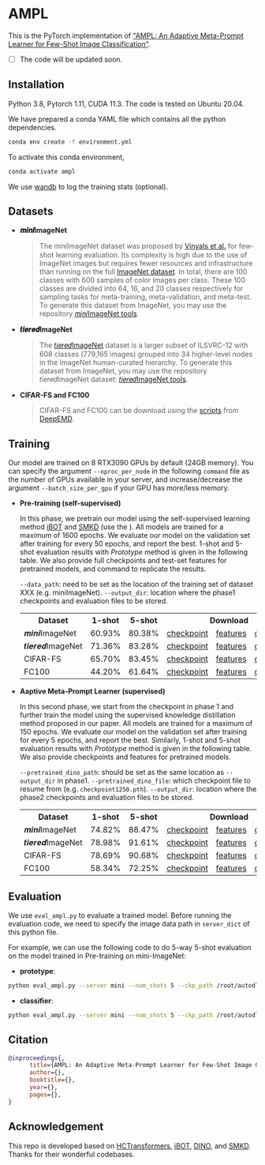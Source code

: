 # AMPL 

This is the PyTorch implementation of ["AMPL: An Adaptive Meta-Prompt Learner for Few-Shot Image Classification"](). 

- [ ] The code will be updated soon.



## Installation

Python 3.8, Pytorch 1.11, CUDA 11.3. The code is tested on Ubuntu 20.04.


We have prepared a conda YAML file which contains all the python dependencies.

```sh
conda env create -f environment.yml
```

To activate this conda environment,

```sh
conda activate ampl
```

We use [wandb](https://wandb.ai/site) to log the training stats (optional). 

## Datasets

- **𝒎𝒊𝒏𝒊ImageNet**

  > The 𝑚𝑖𝑛𝑖ImageNet dataset was proposed by [Vinyals et al.](http://papers.nips.cc/paper/6385-matching-networks-for-one-shot-learning.pdf) for few-shot learning evaluation. Its complexity is high due to the use of ImageNet images but requires fewer resources and infrastructure than running on the full [ImageNet dataset](https://arxiv.org/pdf/1409.0575.pdf). In total, there are 100 classes with 600 samples of color images per class. These 100 classes are divided into 64, 16, and 20 classes respectively for sampling tasks for meta-training, meta-validation, and meta-test. To generate this dataset from ImageNet, you may use the repository [𝑚𝑖𝑛𝑖ImageNet tools](https://github.com/y2l/mini-imagenet-tools).


- **𝒕𝒊𝒆𝒓𝒆𝒅ImageNet**

  > The [𝑡𝑖𝑒𝑟𝑒𝑑ImageNet](https://arxiv.org/pdf/1803.00676.pdf) dataset is a larger subset of ILSVRC-12 with 608 classes (779,165 images) grouped into 34 higher-level nodes in the ImageNet human-curated hierarchy. To generate this dataset from ImageNet, you may use the repository 𝑡𝑖𝑒𝑟𝑒𝑑ImageNet dataset: [𝑡𝑖𝑒𝑟𝑒𝑑ImageNet tools](https://github.com/y2l/tiered-imagenet-tools). 


- **CIFAR-FS and FC100**

  > CIFAR-FS and FC100 can be download using the [scripts](https://github.com/icoz69/DeepEMD/tree/master/datasets) from [DeepEMD](https://github.com/icoz69/DeepEMD). 




## Training

Our model are trained on 8 RTX3090 GPUs by default (24GB memory). You can specify the argument ```--nproc_per_node``` in the following ```command``` file as the number of GPUs available in your server, and increase/decrease the argument ```--batch_size_per_gpu``` if your GPU has more/less memory.

- **Pre-training (self-supervised)**

  In this phase, we pretrain our model using the self-supervised learning method [iBOT](https://github.com/bytedance/ibot) and [SMKD](https://github.com/HL-hanlin/SMKD) (use the ). All models are trained for a maximum of 1600 epochs. We evaluate our model on the validation set after training for every 50 epochs, and report the best. 
  1-shot and 5-shot evaluation results with _Prototype_ method is given in the following table. We also provide full checkpoints and test-set features for pretrained models, and command to replicate the results.

  ```--data_path```: need to be set as the location of the training set of dataset XXX (e.g. miniImageNet). 
  ```--output_dir```: location where the phase1 checkpoints and evaluation files to be stored.


  <table>
    <tr>
      <th>Dataset</th>
      <th>1-shot</th>
      <th>5-shot</th>
      <th colspan="3">Download</th>
    </tr>
    <tr>
      <td>𝒎𝒊𝒏𝒊ImageNet</td>
      <td>60.93%</td>
      <td>80.38%</td>
      <td><a href="https://drive.google.com/file/d/1cHRiySKgrgbGqnNvMFY0D9IvWgpO75Jm/view?usp=share_link">checkpoint</a></td>
      <td><a href="https://drive.google.com/drive/folders/1YSxoCnuLidqwXsJCwnuvA3_6JEB4zFm1?usp=share_link">features</a></td>
      <td><a href="https://drive.google.com/file/d/1hJCVuLJQdGbvUjlRv2XzbsxLB6VQvKcm/view?usp=share_link">command</a></td>
    </tr>
    <tr>
      <td>𝒕𝒊𝒆𝒓𝒆𝒅ImageNet</td>
      <td>71.36%</td>
      <td>83.28%</td>
      <td><a href="https://drive.google.com/file/d/1udnoJrpOs5tcfSsGWBsoUQRiGaIZzx29/view?usp=share_link">checkpoint</a></td>
      <td><a href="https://drive.google.com/drive/folders/1i1XHoySqThAm_EOSxB6BhbA6BH6GRat4?usp=share_link">features</a></td>
      <td><a href="https://drive.google.com/file/d/1zjRRRzc_RU_jXcA8YGQVuyTgHeidDPmo/view?usp=share_link">command</a></td>
    </tr>
    <tr>
      <td>CIFAR-FS</td>
      <td>65.70%</td>
      <td>83.45%</td>
      <td><a href="https://drive.google.com/file/d/1tag6WuM9Ps1PnLgt7VoCIcPrxCqVEqO3/view?usp=share_link">checkpoint</a></td>
      <td><a href="https://drive.google.com/drive/folders/1phzC-CuER4QvhP3XTrl7a2g7uks6SCbK?usp=share_link">features</a></td>
      <td><a href="https://drive.google.com/file/d/1dGEUgq0HOJ0nL2jMHxdcNiVkJeOmUCdr/view?usp=share_link">command</a></td>
    </tr>
      <tr>
      <td>FC100</td>
      <td>44.20%</td>
      <td>61.64%</td>
      <td><a href="https://drive.google.com/file/d/1CAWtHJvvVKjptQh07sb9T50UeaqKYdru/view?usp=share_link">checkpoint</a></td>
      <td><a href="https://drive.google.com/drive/folders/1VRZ-McBcHHFwsA-h8QVDNBdSQK5CKrbH?usp=share_link">features</a></td>
      <td><a href="https://drive.google.com/file/d/1KhfZq2OcmTvT-xjCzaEI2NaHkCo45WnD/view?usp=share_link">command</a></td>
    </tr>
  </table>


- **Aaptive Meta-Prompt Learner (supervised)**

  In this second phase, we start from the checkpoint in phase 1 and further train the model using the supervised knowledge distillation method proposed in our paper. All models are trained for a maximum of 150 epochs. We evaluate our model on the validation set after training for every 5 epochs, and report the best. Similarly, 1-shot and 5-shot evaluation results with _Prototype_ method is given in the following table. We also provide checkpoints and features for pretrained models.

  ```--pretrained_dino_path```: should be set as the same location as ```--output_dir``` in phase1. 
  ```--pretrained_dino_file```: which checkpoint file to resume from (e.g. ```checkpoint1250.pth```).
  ```--output_dir```: location where the phase2 checkpoints and evaluation files to be stored.

  <table>
    <tr>
      <th>Dataset</th>
      <th>1-shot</th>
      <th>5-shot</th>
      <th colspan="3">Download</th>
    </tr>
    <tr>
      <td>𝒎𝒊𝒏𝒊ImageNet</td>
      <td>74.82%</td>
      <td>88.47%</td>
      <td><a href="">checkpoint</a></td>
      <td><a href="">features</a></td>
      <td><a href="">command</a></td>
    </tr>
    <tr>
      <td>𝒕𝒊𝒆𝒓𝒆𝒅ImageNet</td>
      <td>78.98%</td>
      <td>91.61%</td>
      <td><a href="">checkpoint</a></td>
      <td><a href="">features</a></td>
      <td><a href="">command</a></td>
    </tr>
    <tr>
      <td>CIFAR-FS</td>
      <td>78.69%</td>
      <td>90.68%</td>
      <td><a href="">checkpoint</a></td>
      <td><a href="">features</a></td>
      <td><a href="">command</a></td>
    </tr>
      <tr>
      <td>FC100</td>
      <td>58.34%</td>
      <td>72.25%</td>
      <td><a href="">checkpoint</a></td>
      <td><a href="">features</a></td>
      <td><a href="">command</a></td>
    </tr>
  </table>



## Evaluation 

We use ```eval_ampl.py``` to evaluate a trained model. Before running the evaluation code, we need to specify the image data path in ```server_dict``` of this python file.

For example, we can use the following code to do 5-way 5-shot evaluation on the model trained in Pre-training on mini-ImageNet:

- **prototype**:
```sh
python eval_ampl.py --server mini --num_shots 5 --ckp_path /root/autodl-nas/FSVIT_results/MINI480_phase2 --ckpt_filename checkpoint0040.pth --output_dir /root/autodl-nas/FSVIT_results/MINI480_prototype --evaluation_method cosine --iter_num 10000
```

- **classifier**:
```sh
python eval_ampl.py --server mini --num_shots 5 --ckp_path /root/autodl-nas/FSVIT_results/MINI480_phase2 --ckpt_filename checkpoint0040.pth --output_dir /root/autodl-nas/FSVIT_results/MINI480_classifier --evaluation_method classifier --iter_num 1000
```




## Citation
```BibTeX
@inproceedings{,
      title={AMPL: An Adaptive Meta-Prompt Learner for Few-Shot Image Classification}, 
      author={},
      booktitle={},
      year={},
      pages={},
}
```

## Acknowledgement

This repo is developed based on [HCTransformers](https://github.com/StomachCold/HCTransformers), [iBOT](https://github.com/bytedance/ibot), [DINO](https://github.com/facebookresearch/dino), and [SMKD](https://github.com/HL-hanlin/SMKD). Thanks for their wonderful codebases.
